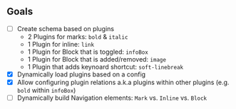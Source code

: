 ## Goals

- [ ] Create schema based on plugins
  - 2 Plugins for marks: `bold` & `italic`
  - 1 Plugin for inline: `link`
  - 1 Plugin for Block that is toggled: `infoBox`
  - 1 Plugin for Block that is added/removed: `image`
  - 1 Plugin that adds keynoard shortcut: `soft-linebreak`
- [x] Dynamically load plugins based on a config
- [x] Allow configuring plugin relations a.k.a plugins within other plugins (e.g. `bold` within `infoBox`)
- [ ] Dynamically build Navigation elements: `Mark` vs. `Inline` vs. `Block`
